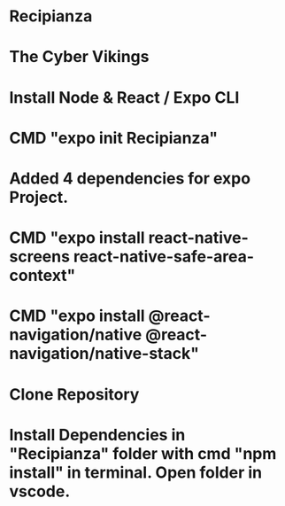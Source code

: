 # Recipianza

# The Cyber Vikings

# Install Node & React / Expo CLI

# CMD "expo init Recipianza"

# Added 4 dependencies for expo Project.

# CMD "expo install react-native-screens react-native-safe-area-context"

# CMD "expo install @react-navigation/native @react-navigation/native-stack"

# Clone Repository

# Install Dependencies in "Recipianza" folder with cmd "npm install" in terminal. Open folder in vscode.
